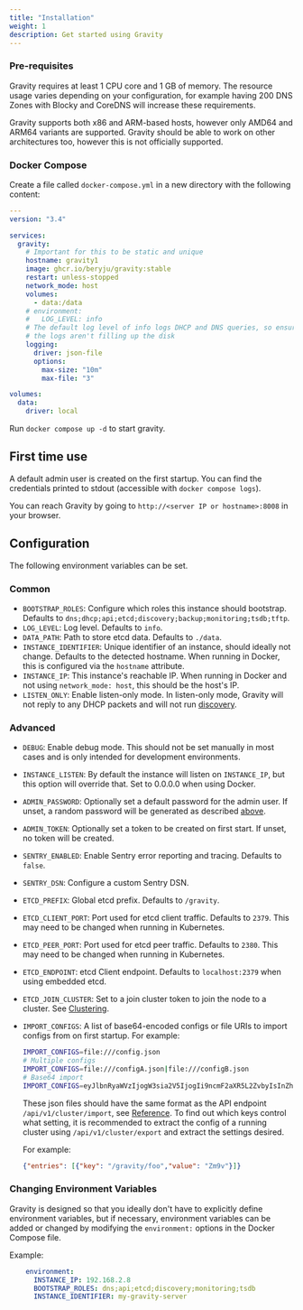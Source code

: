 ```yaml
---
title: "Installation"
weight: 1
description: Get started using Gravity
---
```


### Pre-requisites

Gravity requires at least 1 CPU core and 1 GB of memory. The resource usage varies depending on your configuration, for example having 200 DNS Zones with Blocky and CoreDNS will increase these requirements.

Gravity supports both x86 and ARM-based hosts, however only AMD64 and ARM64 variants are supported. Gravity should be able to work on other architectures too, however this is not officially supported.

### Docker Compose

Create a file called `docker-compose.yml` in a new directory with the following content:

```yaml
---
version: "3.4"

services:
  gravity:
    # Important for this to be static and unique
    hostname: gravity1
    image: ghcr.io/beryju/gravity:stable
    restart: unless-stopped
    network_mode: host
    volumes:
      - data:/data
    # environment:
    #   LOG_LEVEL: info
    # The default log level of info logs DHCP and DNS queries, so ensure
    # the logs aren't filling up the disk
    logging:
      driver: json-file
      options:
        max-size: "10m"
        max-file: "3"

volumes:
  data:
    driver: local
```

Run `docker compose up -d` to start gravity.

## First time use

A default admin user is created on the first startup. You can find the credentials printed to stdout (accessible with `docker compose logs`).

You can reach Gravity by going to `http://<server IP or hostname>:8008` in your browser.

## Configuration

The following environment variables can be set.

### Common

- `BOOTSTRAP_ROLES`: Configure which roles this instance should bootstrap. Defaults to `dns;dhcp;api;etcd;discovery;backup;monitoring;tsdb;tftp`.
- `LOG_LEVEL`: Log level. Defaults to `info`.
- `DATA_PATH`: Path to store etcd data. Defaults to `./data`.
- `INSTANCE_IDENTIFIER`: Unique identifier of an instance, should ideally not change. Defaults to the detected hostname. When running in Docker, this is configured via the `hostname` attribute.
- `INSTANCE_IP`: This instance's reachable IP. When running in Docker and not using `network_mode: host`, this should be the host's IP.
- `LISTEN_ONLY`: Enable listen-only mode. In listen-only mode, Gravity will not reply to any DHCP packets and will not run [discovery](../discovery).

### Advanced

- `DEBUG`: Enable debug mode. This should not be set manually in most cases and is only intended for development environments.
- `INSTANCE_LISTEN`: By default the instance will listen on `INSTANCE_IP`, but this option will override that. Set to 0.0.0.0 when using Docker.
- `ADMIN_PASSWORD`: Optionally set a default password for the admin user. If unset, a random password will be generated as described [above](#first-time-use).
- `ADMIN_TOKEN`: Optionally set a token to be created on first start. If unset, no token will be created.
- `SENTRY_ENABLED`: Enable Sentry error reporting and tracing. Defaults to `false`.
- `SENTRY_DSN`: Configure a custom Sentry DSN.
- `ETCD_PREFIX`: Global etcd prefix. Defaults to `/gravity`.
- `ETCD_CLIENT_PORT`: Port used for etcd client traffic. Defaults to `2379`. This may need to be changed when running in Kubernetes.
- `ETCD_PEER_PORT`: Port used for etcd peer traffic. Defaults to `2380`. This may need to be changed when running in Kubernetes.
- `ETCD_ENDPOINT`: etcd Client endpoint. Defaults to `localhost:2379` when using embedded etcd.
- `ETCD_JOIN_CLUSTER`: Set to a join cluster token to join the node to a cluster. See [Clustering](./cluster).
- `IMPORT_CONFIGS`: A list of base64-encoded configs or file URIs to import configs from on first startup. For example:

    ```bash
    IMPORT_CONFIGS=file:///config.json
    # Multiple configs
    IMPORT_CONFIGS=file:///configA.json|file:///configB.json
    # Base64 import
    IMPORT_CONFIGS=eyJlbnRyaWVzIjogW3sia2V5IjogIi9ncmF2aXR5L2ZvbyIsInZhbHVlIjogIlptOXYifV19
    ```

    These json files should have the same format as the API endpoint `/api/v1/cluster/import`, see [Reference](../api/reference.md). To find out which keys control what setting, it is recommended to extract the config of a running cluster using `/api/v1/cluster/export` and extract the settings desired.

    For example:

    ```json
    {"entries": [{"key": "/gravity/foo","value": "Zm9v"}]}
    ```

### Changing Environment Variables

Gravity is designed so that you ideally don't have to explicitly define environment variables, but if necessary, environment variables can be added or changed by modifying the `environment:` options in the Docker Compose file.

Example:
```yaml
    environment:
      INSTANCE_IP: 192.168.2.8
      BOOTSTRAP_ROLES: dns;api;etcd;discovery;monitoring;tsdb
      INSTANCE_IDENTIFIER: my-gravity-server
```
